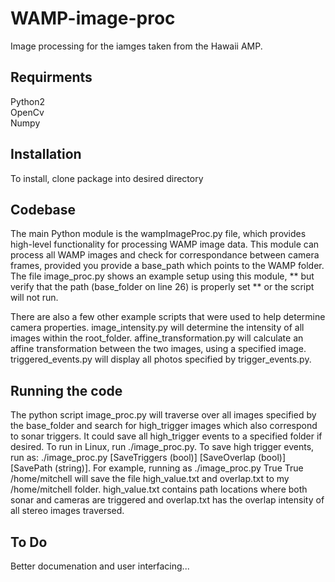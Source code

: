 # WAMP-image-proc
Image processing for the iamges taken from the Hawaii AMP.

## Requirments
Python2  
OpenCv  
Numpy  

## Installation
To install, clone package into desired directory  

## Codebase
The main Python module is the wampImageProc.py file, which provides high-level functionality for processing WAMP image data. This module can process all WAMP images and check for correspondance between camera frames, provided you provide a base_path which points to the WAMP folder. The file image_proc.py shows an example setup using this module, ** but verify that the path (base_folder on line 26) is properly set ** or the script will not run.  

There are also a few other example scripts that were used to help determine camera properties. image_intensity.py will determine the intensity of all images within the root_folder. affine_transformation.py will calculate an affine transformation between the two images, using a specified image. triggered_events.py will display all photos specified by trigger_events.py.  

## Running the code
The python script image_proc.py will traverse over all images specified by the base_folder and search for high_trigger images which also correspond to sonar triggers. It could save all high_trigger events to a specified folder if desired. To run in Linux, run  ./image_proc.py. To save high trigger events, run as: ./image_proc.py \[SaveTriggers (bool)\] \[SaveOverlap (bool)\] \[SavePath (string)]. For example, running as ./image_proc.py True True /home/mitchell will save the file high_value.txt and overlap.txt to my /home/mitchell folder. high_value.txt contains path locations where both sonar and cameras are triggered and overlap.txt has the overlap intensity of all stereo images traversed.   

## To Do
Better documenation and user interfacing... 


